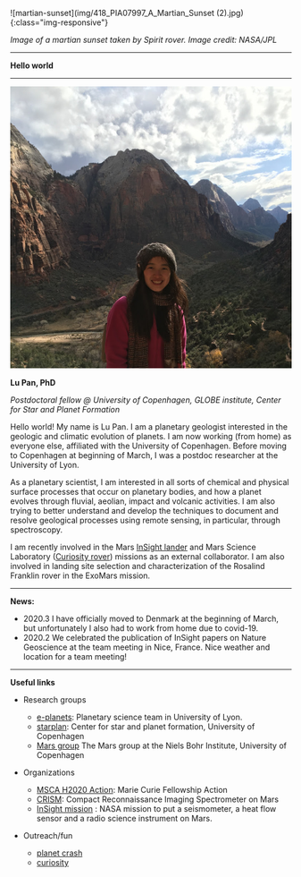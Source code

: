  ![martian-sunset](img/418_PIA07997_A_Martian_Sunset (2).jpg){:class="img-responsive"}

*Image of a martian sunset taken by Spirit rover. Image credit: NASA/JPL*


*****

**Hello world**

*****

![image alt <](/img/IMG_1152.jpg)

**Lu Pan, PhD**

*Postdoctoral fellow @ University of Copenhagen, GLOBE institute, Center for Star and Planet Formation*

Hello world! My name is Lu Pan. I am a planetary geologist interested in the geologic and climatic evolution of planets. I am now working (from home) as everyone else, affiliated with the University of Copenhagen. Before moving to Copenhagen at beginning of March, I was a postdoc researcher at the University of Lyon. 

As a planetary scientist, I am interested in all sorts of chemical and physical surface processes that occur on planetary bodies, and how a planet evolves through fluvial, aeolian, impact and volcanic activities. I am also trying to better understand and develop the techniques to document and resolve geological processes using remote sensing, in particular, through spectroscopy. 

I am recently involved in the Mars [InSight lander](https://www.jpl.nasa.gov/missions/insight/) and Mars Science Laboratory ([Curiosity rover](https://www.jpl.nasa.gov/missions/mars-science-laboratory-curiosity-rover-msl/)) missions as an external collaborator. I am also involved in landing site selection and characterization of the Rosalind Franklin rover in the ExoMars mission. 

*************************************************

**News:**
- 2020.3 I have officially moved to Denmark at the beginning of March, but unfortunately I also had to work from home due to covid-19.
- 2020.2 We celebrated the publication of InSight papers on Nature Geoscience at the team meeting in Nice, France. Nice weather and location for a team meeting! 

************************************************

**Useful links**
 - Research groups   
    -  [e-planets](http://eplanets.univ-lyon1.fr/): Planetary science team in University of Lyon. 
    -  [starplan](https://starplan.dk): Center for star and planet formation, University of Copenhagen
    -  [Mars group](https://www.nbi.ku.dk/english/research/astrophysics/mars/) The Mars group at the Niels Bohr Institute, University of Copenhagen

 - Organizations
    - [MSCA H2020 Action](https://ec.europa.eu/research/mariecurieactions/): Marie Curie Fellowship Action
    - [CRISM](http://crism.jhuapl.edu/): Compact Reconnaissance Imaging Spectrometer on Mars
    - [InSight mission](https://www.jpl.nasa.gov/missions/insight/) : NASA mission to put a seismometer, a heat flow sensor and a radio science instrument on Mars.
    
 - Outreach/fun
    - [planet crash](http://www.stefanom.org/spc/)
    - [curiosity](https://eyes.nasa.gov/curiosity/)
